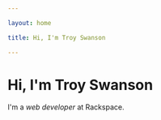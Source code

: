 ```yaml
---

layout: home

title: Hi, I'm Troy Swanson

---
```


# Hi, I'm Troy Swanson

I'm a *web developer* at Rackspace.
